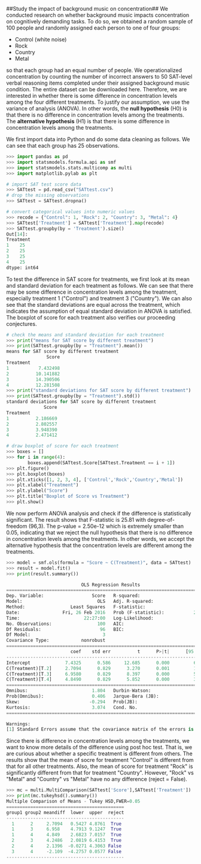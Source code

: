 ##Study the impact of background music on concentration##
We conducted research on whether background music impacts concentration on cognitively demanding tasks. To do so, we obtained a random sample of 100 people and randomly assigned each person to one of four groups: 
- Control (white noise)
- Rock
- Country
- Metal 

so that each group had an equal number of people. We operationalized concentration by counting the number of incorrect answers to 50 SAT-level verbal reasoning items completed under their assigned background music condition. The entire dataset can be downloaded here. Therefore, we are interested in whether there is some difference in concentration levels among the four different treatments. To justify our assumption, we use the variance of analysis (ANOVA). In other words, the **null hypothesis** (H0) is that there is no difference in concentration levels among the treatments. The **alternative hypothesis** (H1) is that there is some difference in concentration levels among the treatments. 

We first import data into Python and do some data cleaning as follows. We can see that each group has 25 observations. 
```python
>>> import pandas as pd
>>> import statsmodels.formula.api as smf
>>> import statsmodels.stats.multicomp as multi
>>> import matplotlib.pylab as plt

# import SAT test score data 
>>> SATtest = pd.read_csv("SATtest.csv")
# drop the missing observations
>>> SATtest = SATtest.dropna()

# convert categorical values into numeric values
>>> recode = {"Control": 1, "Rock": 2, "Country": 3, "Metal": 4}
>>> SATtest['Treatment'] = SATtest['Treatment'].map(recode)
>>> SATtest.groupby(by = 'Treatment').size()
Out[14]: 
Treatment
1    25
2    25
3    25
4    25
dtype: int64
```
To test the difference in SAT score for treatments, we first look at its mean and standard deviation for each treatment as follows. We can see that there may be some difference in concentration levels among the treatment, especially treatment 1 ("Control") and treatment 3 ("Country"). We can also see that the standard deviations are equal across the treatment, which indicates the assumption of equal standard deviation in ANOVA is satisfied. The boxplot of score for each treatment also verifies our proceeding conjectures.
```python
# check the means and standard deviation for each treatment
>>> print("means for SAT score by different treatment")
>>> print(SATtest.groupby(by = "Treatment").mean())
means for SAT score by different treatment
               Score
Treatment           
1           7.432498
2          10.141882
3          14.390506
4          12.281508
>>> print("standard deviations for SAT score by different treatment")
>>> print(SATtest.groupby(by = "Treatment").std())
standard deviations for SAT score by different treatment
              Score
Treatment          
1          2.186669
2          2.802557
3          3.948390
4          2.471412

# draw boxplot of score for each treatment
>>> boxes = []
>>> for i in range(4):
        boxes.append(SATtest.Score[SATtest.Treatment == i + 1])
>>> plt.figure()
>>> plt.boxplot(boxes)
>>> plt.xticks([1, 2, 3, 4], ['Control','Rock','Country','Metal'])
>>> plt.xlabel("Treatment")
>>> plt.ylabel("Score")
>>> plt.title("Boxplot of Score vs Treatment")
>>> plt.show()
```
We now perform ANOVA analysis and check if the difference is statistically significant. The result shows that F-statistic is 25.81 with degree-of-freedom (96,3). The p-value = 2.50e-12 which is extremely smaller than 0.05, indicating that we reject the null hypothesis that there is no difference in concentration levels among the treatments. In other words, we accept the alternative hypothesis that the concentration levels are different among the treatments. 
```python
>>> model = smf.ols(formula = "Score ~ C(Treatment)", data = SATtest)
>>> result = model.fit()
>>> print(result.summary())

                            OLS Regression Results                            
==============================================================================
Dep. Variable:                  Score   R-squared:                       0.446
Model:                            OLS   Adj. R-squared:                  0.429
Method:                 Least Squares   F-statistic:                     25.81
Date:                Fri, 26 Feb 2016   Prob (F-statistic):           2.50e-12
Time:                        22:27:00   Log-Likelihood:                -247.34
No. Observations:                 100   AIC:                             502.7
Df Residuals:                      96   BIC:                             513.1
Df Model:                           3                                         
Covariance Type:            nonrobust                                         
=====================================================================================
                        coef    std err          t      P>|t|      [95.0% Conf. Int.]
-------------------------------------------------------------------------------------
Intercept             7.4325      0.586     12.685      0.000         6.269     8.596
C(Treatment)[T.2]     2.7094      0.829      3.270      0.001         1.065     4.354
C(Treatment)[T.3]     6.9580      0.829      8.397      0.000         5.313     8.603
C(Treatment)[T.4]     4.8490      0.829      5.852      0.000         3.204     6.494
==============================================================================
Omnibus:                        1.804   Durbin-Watson:                   1.994
Prob(Omnibus):                  0.406   Jarque-Bera (JB):                1.460
Skew:                          -0.294   Prob(JB):                        0.482
Kurtosis:                       3.074   Cond. No.                         4.79
==============================================================================

Warnings:
[1] Standard Errors assume that the covariance matrix of the errors is correctly specified.
```
Since there is difference in concentration levels among the treatments, we want to know more details of the difference using post hoc test. That is, we are curious about whether a specific treatment is different from others. The results show that the mean of socre for treatment "Control" is different from that for all other treatments. Also, the mean of score for treatment "Rock" is significantly different from that for treatment "Country". However, "Rock" vs "Metal" and "Country" vs "Metal" have no any difference (reject = False). 
```python
>>> mc = multi.MultiComparison(SATtest['Score'],SATtest['Treatment'])
>>> print(mc.tukeyhsd().summary())
Multiple Comparison of Means - Tukey HSD,FWER=0.05
============================================
group1 group2 meandiff  lower  upper  reject
--------------------------------------------
  1      2     2.7094   0.5427 4.8761  True 
  1      3     6.958    4.7913 9.1247  True 
  1      4     4.849    2.6823 7.0157  True 
  2      3     4.2486   2.0819 6.4153  True 
  2      4     2.1396  -0.0271 4.3063 False 
  3      4     -2.109  -4.2757 0.0577 False 
--------------------------------------------
```
